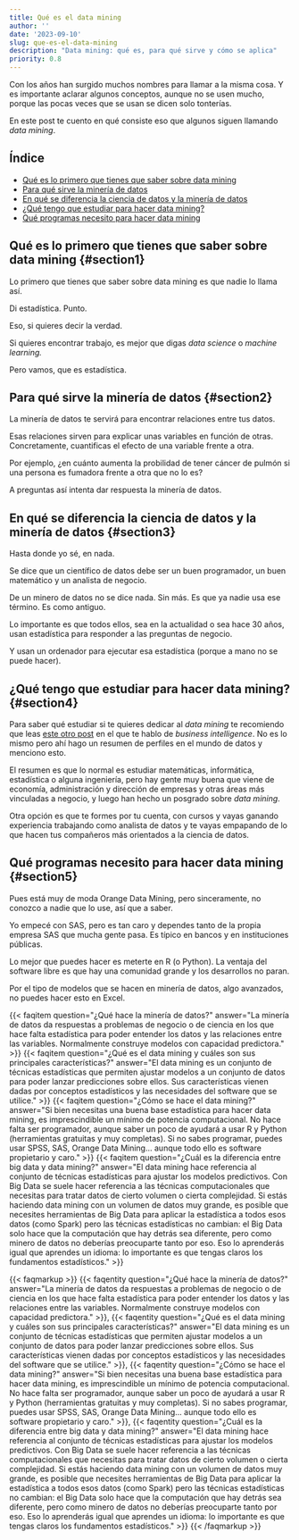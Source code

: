 ```yaml
---
title: Qué es el data mining
author: ''
date: '2023-09-10'
slug: que-es-el-data-mining
description: "Data mining: qué es, para qué sirve y cómo se aplica"
priority: 0.8
---
```




Con los años han surgido muchos nombres para llamar a la misma cosa. Y es importante aclarar algunos conceptos, aunque no se usen mucho, porque las pocas veces que se usan se dicen solo tonterías. 

En este post te cuento en qué consiste eso que algunos siguen llamando _data mining_. 

## Índice

- [Qué es lo primero que tienes que saber sobre data mining](#section1)
- [Para qué sirve la minería de datos](#section2)
- [En qué se diferencia la ciencia de datos y la minería de datos](#section3)
- [¿Qué tengo que estudiar para hacer data mining?](#section4)
- [Qué programas necesito para hacer data mining](#section5)

## Qué es lo primero que tienes que saber sobre data mining {#section1}

Lo primero que tienes que saber sobre data mining es que nadie lo llama así. 

Di estadística. Punto. 

Eso, si quieres decir la verdad. 

Si quieres encontrar trabajo, es mejor que digas _data science_ o _machine learning._

Pero vamos, que es estadística.

## Para qué sirve la minería de datos {#section2}

La minería de datos te servirá para encontrar relaciones entre tus datos. 

Esas relaciones sirven para explicar unas variables en función de otras. Concretamente, cuantificas el efecto de una variable frente a otra. 

Por ejemplo, ¿en cuánto aumenta la probilidad de tener cáncer de pulmón si una persona es fumadora frente a otra que no lo es?

A preguntas así intenta dar respuesta la minería de datos.

## En qué se diferencia la ciencia de datos y la minería de datos {#section3}

Hasta donde yo sé, en nada. 

Se dice que un científico de datos debe ser un buen programador, un buen matemático y un analista de negocio. 

De un minero de datos no se dice nada. Sin más. Es que ya nadie usa ese término. Es como antiguo.

Lo importante es que todos ellos, sea en la actualidad o sea hace 30 años, usan estadística para responder a las preguntas de negocio. 

Y usan un ordenador para ejecutar esa estadística (porque a mano no se puede hacer).

## ¿Qué tengo que estudiar para hacer data mining? {#section4}

Para saber qué estudiar si te quieres dedicar al _data mining_ te recomiendo que leas [este otro post](https://leonardohansa.com/post/que-es-el-business-intelligence/) en el que te hablo de _business intelligence_. No es lo mismo pero ahí hago un resumen de perfiles en el mundo de datos y menciono esto. 

El resumen es que lo normal es estudiar matemáticas, informática, estadística o alguna ingeniería, pero hay gente muy buena que viene de economía, administración y dirección de empresas y otras áreas más vinculadas a negocio, y luego han hecho un posgrado sobre _data mining_. 

Otra opción es que te formes por tu cuenta, con cursos y vayas ganando experiencia trabajando como analista de datos y te vayas empapando de lo que hacen tus compañeros más orientados a la ciencia de datos.

## Qué programas necesito para hacer data mining {#section5}

Pues está muy de moda Orange Data Mining, pero sinceramente, no conozco a nadie que lo use, así que a saber. 

Yo empecé con SAS, pero es tan caro y dependes tanto de la propia empresa SAS que mucha gente pasa. Es típico en bancos y en instituciones públicas. 

Lo mejor que puedes hacer es meterte en R (o Python). La ventaja del software libre es que hay una comunidad grande y los desarrollos no paran.

Por el tipo de modelos que se hacen en minería de datos, algo avanzados, no puedes hacer esto en Excel.

{{< faqitem question="¿Qué hace la minería de datos?" answer="La minería de datos da respuestas a problemas de negocio o de ciencia en los que hace falta estadística para poder entender los datos y las relaciones entre las variables. Normalmente construye modelos con capacidad predictora." >}}
{{< faqitem question="¿Qué es el data mining y cuáles son sus principales características?" answer="El data mining es un conjunto de técnicas estadísticas que permiten ajustar modelos a un conjunto de datos para poder lanzar predicciones sobre ellos. Sus características vienen dadas por conceptos estadísticos y las necesidades del software que se utilice." >}}
{{< faqitem question="¿Cómo se hace el data mining?" answer="Si bien necesitas una buena base estadística para hacer data mining, es imprescindible un mínimo de potencia computacional. No hace falta ser programador, aunque saber un poco de ayudará a usar R y Python (herramientas gratuitas y muy completas). Si no sabes programar, puedes usar SPSS, SAS, Orange Data Mining... aunque todo ello es software propietario y caro." >}}
{{< faqitem question="¿Cuál es la diferencia entre big data y data mining?" answer="El data mining hace referencia al conjunto de técnicas estadísticas para ajustar los modelos predictivos. Con Big Data se suele hacer referencia a las técnicas computacionales que necesitas para tratar datos de cierto volumen o cierta complejidad. Si estás haciendo data mining con un volumen de datos muy grande, es posible que necesites herramientas de Big Data para aplicar la estadística a todos esos datos (como Spark) pero las técnicas estadísticas no cambian: el Big Data solo hace que la computación que hay detrás sea diferente, pero como minero de datos no deberías preocuparte tanto por eso. Eso lo aprenderás igual que aprendes un idioma: lo importante es que tengas claros los fundamentos estadísticos." >}}


{{< faqmarkup >}}
{{< faqentity question="¿Qué hace la minería de datos?" answer="La minería de datos da respuestas a problemas de negocio o de ciencia en los que hace falta estadística para poder entender los datos y las relaciones entre las variables. Normalmente construye modelos con capacidad predictora." >}},
{{< faqentity question="¿Qué es el data mining y cuáles son sus principales características?" answer="El data mining es un conjunto de técnicas estadísticas que permiten ajustar modelos a un conjunto de datos para poder lanzar predicciones sobre ellos. Sus características vienen dadas por conceptos estadísticos y las necesidades del software que se utilice." >}},
{{< faqentity question="¿Cómo se hace el data mining?" answer="Si bien necesitas una buena base estadística para hacer data mining, es imprescindible un mínimo de potencia computacional. No hace falta ser programador, aunque saber un poco de ayudará a usar R y Python (herramientas gratuitas y muy completas). Si no sabes programar, puedes usar SPSS, SAS, Orange Data Mining... aunque todo ello es software propietario y caro." >}},
{{< faqentity question="¿Cuál es la diferencia entre big data y data mining?" answer="El data mining hace referencia al conjunto de técnicas estadísticas para ajustar los modelos predictivos. Con Big Data se suele hacer referencia a las técnicas computacionales que necesitas para tratar datos de cierto volumen o cierta complejidad. Si estás haciendo data mining con un volumen de datos muy grande, es posible que necesites herramientas de Big Data para aplicar la estadística a todos esos datos (como Spark) pero las técnicas estadísticas no cambian: el Big Data solo hace que la computación que hay detrás sea diferente, pero como minero de datos no deberías preocuparte tanto por eso. Eso lo aprenderás igual que aprendes un idioma: lo importante es que tengas claros los fundamentos estadísticos." >}}
{{< /faqmarkup >}}






